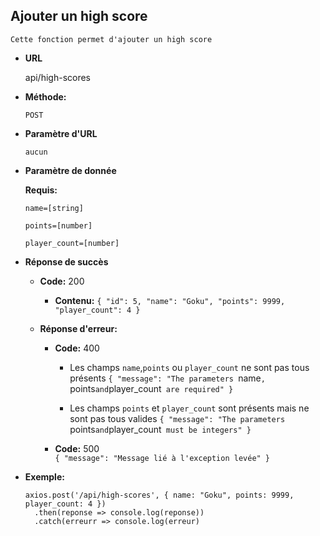 **Ajouter un high score**
----
    Cette fonction permet d'ajouter un high score

* **URL**

  api/high-scores

* **Méthode:**

  `POST`

* **Paramètre d'URL**

  `aucun`

* **Paramètre de donnée**

  **Requis:**

  `name=[string]`

  `points=[number]`

  `player_count=[number]`

* **Réponse de succès**
    * **Code:** 200 <br/>
      * **Contenu:**
        `{
          "id": 5,
          "name": "Goku",
          "points": 9999,
          "player_count": 4
          }`

    * **Réponse d'erreur:**
        * **Code:** 400 <br />
          * Les champs `name`,`points` ou `player_count` ne sont pas tous présents
            `{
            "message": "The parameters `name`, `points` and `player_count` are required"
            }`

          * Les champs `points` et `player_count` sont présents mais ne sont pas tous valides
            `{
            "message": "The parameters `points` and `player_count` must be integers"
            }`

        * **Code:** 500 <br />
          `{
          "message": "Message lié à l'exception levée"
          }`

* **Exemple:**
  ```
  axios.post('/api/high-scores', { name: "Goku", points: 9999, player_count: 4 })
    .then(reponse => console.log(reponse))
    .catch(erreurr => console.log(erreur)